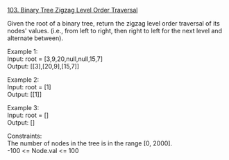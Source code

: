 [103. Binary Tree Zigzag Level Order Traversal](https://leetcode.com/problems/binary-tree-zigzag-level-order-traversal/)




Given the root of a binary tree, return the zigzag level order traversal of its nodes' values. (i.e., from left to right, then right to left for the next level and alternate between).              

Example 1:            
Input: root = [3,9,20,null,null,15,7]             
Output: [[3],[20,9],[15,7]]                  

Example 2:              
Input: root = [1]               
Output: [[1]]               

Example 3:             
Input: root = []               
Output: []                

Constraints:                  
The number of nodes in the tree is in the range [0, 2000].             
-100 <= Node.val <= 100               


